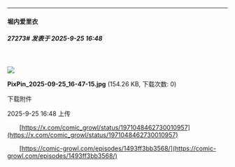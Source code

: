 ﻿
*****

####  堀内爱里衣  
##### 27273#       发表于 2025-9-25 16:48

       

<img src="https://img.stage1st.com/forum/202509/25/164807x43hh7p5tu2po884.jpg" referrerpolicy="no-referrer">

<strong>PixPin_2025-09-25_16-47-15.jpg</strong> (154.26 KB, 下载次数: 0)

下载附件

2025-9-25 16:48 上传

       [https://x.com/comic_growl/status/1971048462730010957](https://x.com/comic_growl/status/1971048462730010957)

       [https://comic-growl.com/episodes/1493ff3bb3568/](https://comic-growl.com/episodes/1493ff3bb3568/)

